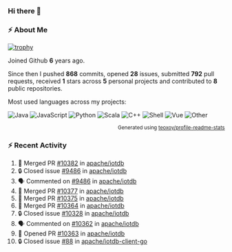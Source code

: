 ### Hi there 👋

### :zap: About Me

[![trophy](https://github-profile-trophy.vercel.app/?username=HTHou&theme=onedark)](https://github.com/ryo-ma/github-profile-trophy)
   
Joined Github **6** years ago.

Since then I pushed **868** commits, opened **28** issues, submitted **792** pull requests, received **1** stars across **5** personal projects and contributed to **8** public repositories.

Most used languages across my projects:

![Java](https://img.shields.io/static/v1?style=flat-square&label=%E2%A0%80&color=555&labelColor=%23b07219&message=Java%EF%B8%B194.4%25)
![JavaScript](https://img.shields.io/static/v1?style=flat-square&label=%E2%A0%80&color=555&labelColor=%23f1e05a&message=JavaScript%EF%B8%B11.4%25)
![Python](https://img.shields.io/static/v1?style=flat-square&label=%E2%A0%80&color=555&labelColor=%233572A5&message=Python%EF%B8%B10.7%25)
![Scala](https://img.shields.io/static/v1?style=flat-square&label=%E2%A0%80&color=555&labelColor=%23c22d40&message=Scala%EF%B8%B10.6%25)
![C++](https://img.shields.io/static/v1?style=flat-square&label=%E2%A0%80&color=555&labelColor=%23f34b7d&message=C%2B%2B%EF%B8%B10.6%25)
![Shell](https://img.shields.io/static/v1?style=flat-square&label=%E2%A0%80&color=555&labelColor=%2389e051&message=Shell%EF%B8%B10.4%25)
![Vue](https://img.shields.io/static/v1?style=flat-square&label=%E2%A0%80&color=555&labelColor=%2341b883&message=Vue%EF%B8%B10.3%25)
![Other](https://img.shields.io/static/v1?style=flat-square&label=%E2%A0%80&color=555&labelColor=%23ededed&message=Other%EF%B8%B11.2%25)

<p align="right"><sub>Generated using <a href="https://github.com/marketplace/actions/profile-readme-stats">teoxoy/profile-readme-stats</a></sub></p>


<!--![](https://github.com/HTHou/HTHou/blob/output/github-contribution-grid-snake.svg)-->

<!--![Haonan Hou's github stats](https://github-readme-stats.vercel.app/api?username=HTHou&count_private=true&show_icons=true&theme=onedark)-->

<!--![Haonan Hou's wakatime stats](https://github-readme-stats.vercel.app/api/wakatime?username=HTHou&layout=compact&theme=onedark)-->

<!--![Top Langs](https://github-readme-stats.vercel.app/api/top-langs/?username=HTHou&theme=onedark&layout=compact)-->

### :zap: Recent Activity
<!--START_SECTION:activity-->
1. 🎉 Merged PR [#10382](https://github.com/apache/iotdb/pull/10382) in [apache/iotdb](https://github.com/apache/iotdb)
2. 🔒 Closed issue [#9486](https://github.com/apache/iotdb/issues/9486) in [apache/iotdb](https://github.com/apache/iotdb)
3. 🗣 Commented on [#9486](https://github.com/apache/iotdb/issues/9486) in [apache/iotdb](https://github.com/apache/iotdb)
4. 🎉 Merged PR [#10377](https://github.com/apache/iotdb/pull/10377) in [apache/iotdb](https://github.com/apache/iotdb)
5. 🎉 Merged PR [#10375](https://github.com/apache/iotdb/pull/10375) in [apache/iotdb](https://github.com/apache/iotdb)
6. 🎉 Merged PR [#10364](https://github.com/apache/iotdb/pull/10364) in [apache/iotdb](https://github.com/apache/iotdb)
7. 🔒 Closed issue [#10328](https://github.com/apache/iotdb/issues/10328) in [apache/iotdb](https://github.com/apache/iotdb)
8. 🗣 Commented on [#10362](https://github.com/apache/iotdb/issues/10362) in [apache/iotdb](https://github.com/apache/iotdb)
9. 💪 Opened PR [#10363](https://github.com/apache/iotdb/pull/10363) in [apache/iotdb](https://github.com/apache/iotdb)
10. 🔒 Closed issue [#88](https://github.com/apache/iotdb-client-go/issues/88) in [apache/iotdb-client-go](https://github.com/apache/iotdb-client-go)
<!--END_SECTION:activity-->

<!--
**HTHou/HTHou** is a ✨ _special_ ✨ repository because its `README.md` (this file) appears on your GitHub profile.

Here are some ideas to get you started:

- 🔭 I’m currently working on ...
- 🌱 I’m currently learning ...
- 👯 I’m looking to collaborate on ...
- 🤔 I’m looking for help with ...
- 💬 Ask me about ...
- 📫 How to reach me: ...
- 😄 Pronouns: ...
- ⚡ Fun fact: ...
-->

